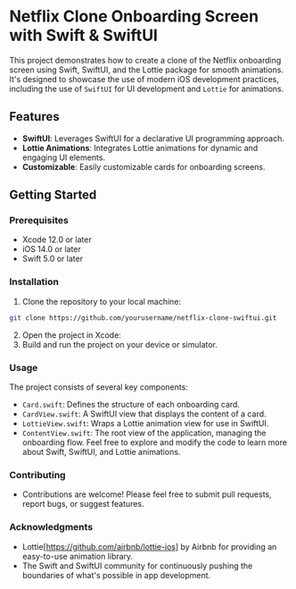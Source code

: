 # Netflix Clone Onboarding Screen with Swift & SwiftUI

This project demonstrates how to create a clone of the Netflix onboarding screen using Swift, SwiftUI, and the Lottie package for smooth animations. It's designed to showcase the use of modern iOS development practices, including the use of `SwiftUI` for UI development and `Lottie` for animations.

## Features

- **SwiftUI**: Leverages SwiftUI for a declarative UI programming approach.
- **Lottie Animations**: Integrates Lottie animations for dynamic and engaging UI elements.
- **Customizable**: Easily customizable cards for onboarding screens.

## Getting Started

### Prerequisites

- Xcode 12.0 or later
- iOS 14.0 or later
- Swift 5.0 or later

### Installation

1. Clone the repository to your local machine:

```bash
git clone https://github.com/yourusername/netflix-clone-swiftui.git
```
2. Open the project in Xcode:
3. Build and run the project on your device or simulator.
### Usage
The project consists of several key components:

- `Card.swift`: Defines the structure of each onboarding card.
- `CardView.swift`: A SwiftUI view that displays the content of a card.
- `LottieView.swift`: Wraps a Lottie animation view for use in SwiftUI.
- `ContentView.swift`: The root view of the application, managing the onboarding flow.
Feel free to explore and modify the code to learn more about Swift, SwiftUI, and Lottie animations.

### Contributing
- Contributions are welcome! Please feel free to submit pull requests, report bugs, or suggest features.

### Acknowledgments
- Lottie[https://github.com/airbnb/lottie-ios] by Airbnb for providing an easy-to-use animation library.
- The Swift and SwiftUI community for continuously pushing the boundaries of what's possible in app development.
